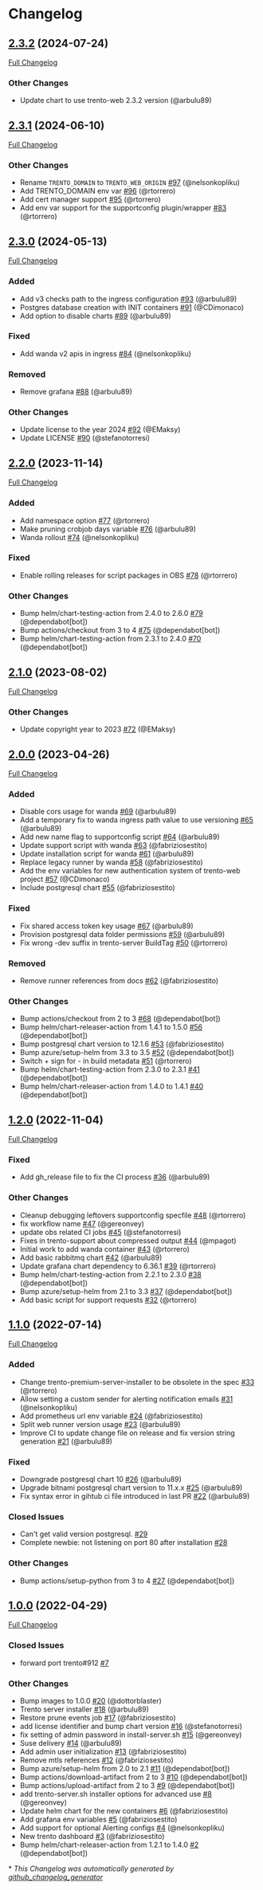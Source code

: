 # Changelog

## [2.3.2](https://github.com/trento-project/helm-charts/tree/2.3.2) (2024-07-24)

[Full Changelog](https://github.com/trento-project/helm-charts/compare/2.3.1...2.3.2)

### Other Changes

- Update chart to use trento-web 2.3.2 version (@arbulu89)

## [2.3.1](https://github.com/trento-project/helm-charts/tree/2.3.1) (2024-06-10)

[Full Changelog](https://github.com/trento-project/helm-charts/compare/2.3.0...2.3.1)

### Other Changes

- Rename `TRENTO_DOMAIN` to `TRENTO_WEB_ORIGIN` [\#97](https://github.com/trento-project/helm-charts/pull/97) (@nelsonkopliku)
- Add TRENTO\_DOMAIN env var [\#96](https://github.com/trento-project/helm-charts/pull/96) (@rtorrero)
- Add cert manager support [\#95](https://github.com/trento-project/helm-charts/pull/95) (@rtorrero)
- Add env var support for the supportconfig plugin/wrapper [\#83](https://github.com/trento-project/helm-charts/pull/83) (@rtorrero)

## [2.3.0](https://github.com/trento-project/helm-charts/tree/2.3.0) (2024-05-13)

[Full Changelog](https://github.com/trento-project/helm-charts/compare/2.2.0...2.3.0)

### Added

- Add v3 checks path to the ingress configuration [\#93](https://github.com/trento-project/helm-charts/pull/93) (@arbulu89)
- Postgres database creation with INIT containers [\#91](https://github.com/trento-project/helm-charts/pull/91) (@CDimonaco)
- Add option to disable charts [\#89](https://github.com/trento-project/helm-charts/pull/89) (@arbulu89)

### Fixed

- Add wanda v2 apis in ingress [\#84](https://github.com/trento-project/helm-charts/pull/84) (@nelsonkopliku)

### Removed

- Remove grafana [\#88](https://github.com/trento-project/helm-charts/pull/88) (@arbulu89)

### Other Changes

- Update license to the year 2024 [\#92](https://github.com/trento-project/helm-charts/pull/92) (@EMaksy)
- Update LICENSE [\#90](https://github.com/trento-project/helm-charts/pull/90) (@stefanotorresi)

## [2.2.0](https://github.com/trento-project/helm-charts/tree/2.2.0) (2023-11-14)

[Full Changelog](https://github.com/trento-project/helm-charts/compare/2.1.0...2.2.0)

### Added

- Add namespace option [\#77](https://github.com/trento-project/helm-charts/pull/77) (@rtorrero)
- Make pruning crobjob days variable [\#76](https://github.com/trento-project/helm-charts/pull/76) (@arbulu89)
- Wanda rollout [\#74](https://github.com/trento-project/helm-charts/pull/74) (@nelsonkopliku)

### Fixed

- Enable rolling releases for script packages in OBS [\#78](https://github.com/trento-project/helm-charts/pull/78) (@rtorrero)

### Other Changes

- Bump helm/chart-testing-action from 2.4.0 to 2.6.0 [\#79](https://github.com/trento-project/helm-charts/pull/79) (@dependabot[bot])
- Bump actions/checkout from 3 to 4 [\#75](https://github.com/trento-project/helm-charts/pull/75) (@dependabot[bot])
- Bump helm/chart-testing-action from 2.3.1 to 2.4.0 [\#70](https://github.com/trento-project/helm-charts/pull/70) (@dependabot[bot])

## [2.1.0](https://github.com/trento-project/helm-charts/tree/2.1.0) (2023-08-02)

[Full Changelog](https://github.com/trento-project/helm-charts/compare/2.0.0...2.1.0)

### Other Changes

- Update copyright year to 2023 [\#72](https://github.com/trento-project/helm-charts/pull/72) (@EMaksy)

## [2.0.0](https://github.com/trento-project/helm-charts/tree/2.0.0) (2023-04-26)

[Full Changelog](https://github.com/trento-project/helm-charts/compare/1.2.0...2.0.0)

### Added

- Disable cors usage for wanda [\#69](https://github.com/trento-project/helm-charts/pull/69) (@arbulu89)
- Add a temporary fix to wanda ingress path value to use versioning [\#65](https://github.com/trento-project/helm-charts/pull/65) (@arbulu89)
- Add new name flag to supportconfig script [\#64](https://github.com/trento-project/helm-charts/pull/64) (@arbulu89)
- Update support script with wanda [\#63](https://github.com/trento-project/helm-charts/pull/63) (@fabriziosestito)
- Update installation script for wanda [\#61](https://github.com/trento-project/helm-charts/pull/61) (@arbulu89)
- Replace legacy runner by wanda [\#58](https://github.com/trento-project/helm-charts/pull/58) (@fabriziosestito)
- Add the env variables for new authentication system of trento-web project [\#57](https://github.com/trento-project/helm-charts/pull/57) (@CDimonaco)
- Include postgresql chart [\#55](https://github.com/trento-project/helm-charts/pull/55) (@fabriziosestito)

### Fixed

- Fix shared access token key usage [\#67](https://github.com/trento-project/helm-charts/pull/67) (@arbulu89)
- Provision postgresql data folder permissions [\#59](https://github.com/trento-project/helm-charts/pull/59) (@arbulu89)
- Fix wrong -dev suffix in trento-server BuildTag [\#50](https://github.com/trento-project/helm-charts/pull/50) (@rtorrero)

### Removed

- Remove runner references from docs [\#62](https://github.com/trento-project/helm-charts/pull/62) (@fabriziosestito)

### Other Changes

- Bump actions/checkout from 2 to 3 [\#68](https://github.com/trento-project/helm-charts/pull/68) (@dependabot[bot])
- Bump helm/chart-releaser-action from 1.4.1 to 1.5.0 [\#56](https://github.com/trento-project/helm-charts/pull/56) (@dependabot[bot])
- Bump postgresql chart version to 12.1.6 [\#53](https://github.com/trento-project/helm-charts/pull/53) (@fabriziosestito)
- Bump azure/setup-helm from 3.3 to 3.5 [\#52](https://github.com/trento-project/helm-charts/pull/52) (@dependabot[bot])
- Switch + sign for - in build metadata [\#51](https://github.com/trento-project/helm-charts/pull/51) (@rtorrero)
- Bump helm/chart-testing-action from 2.3.0 to 2.3.1 [\#41](https://github.com/trento-project/helm-charts/pull/41) (@dependabot[bot])
- Bump helm/chart-releaser-action from 1.4.0 to 1.4.1 [\#40](https://github.com/trento-project/helm-charts/pull/40) (@dependabot[bot])

## [1.2.0](https://github.com/trento-project/helm-charts/tree/1.2.0) (2022-11-04)

[Full Changelog](https://github.com/trento-project/helm-charts/compare/1.1.0...1.2.0)

### Fixed

- Add gh\_release file to fix the CI process [\#36](https://github.com/trento-project/helm-charts/pull/36) (@arbulu89)

### Other Changes

- Cleanup debugging leftovers supportconfig specfile [\#48](https://github.com/trento-project/helm-charts/pull/48) (@rtorrero)
- fix workflow name [\#47](https://github.com/trento-project/helm-charts/pull/47) (@gereonvey)
- update obs related CI jobs [\#45](https://github.com/trento-project/helm-charts/pull/45) (@stefanotorresi)
- Fixes in trento-support about compressed output [\#44](https://github.com/trento-project/helm-charts/pull/44) (@mpagot)
- Initial work to add  wanda container [\#43](https://github.com/trento-project/helm-charts/pull/43) (@rtorrero)
- Add basic rabbitmq chart [\#42](https://github.com/trento-project/helm-charts/pull/42) (@arbulu89)
- Update grafana chart dependency to 6.36.1 [\#39](https://github.com/trento-project/helm-charts/pull/39) (@rtorrero)
- Bump helm/chart-testing-action from 2.2.1 to 2.3.0 [\#38](https://github.com/trento-project/helm-charts/pull/38) (@dependabot[bot])
- Bump azure/setup-helm from 2.1 to 3.3 [\#37](https://github.com/trento-project/helm-charts/pull/37) (@dependabot[bot])
- Add basic script for support requests [\#32](https://github.com/trento-project/helm-charts/pull/32) (@rtorrero)

## [1.1.0](https://github.com/trento-project/helm-charts/tree/1.1.0) (2022-07-14)

[Full Changelog](https://github.com/trento-project/helm-charts/compare/1.0.0...1.1.0)

### Added

- Change trento-premium-server-installer to be obsolete in the spec [\#33](https://github.com/trento-project/helm-charts/pull/33) (@rtorrero)
- Allow setting a custom sender for alerting notification emails [\#31](https://github.com/trento-project/helm-charts/pull/31) (@nelsonkopliku)
- Add prometheus url env variable [\#24](https://github.com/trento-project/helm-charts/pull/24) (@fabriziosestito)
- Split web runner version usage [\#23](https://github.com/trento-project/helm-charts/pull/23) (@arbulu89)
- Improve CI to update change file on release and fix version string generation [\#21](https://github.com/trento-project/helm-charts/pull/21) (@arbulu89)

### Fixed

- Downgrade postgresql chart 10 [\#26](https://github.com/trento-project/helm-charts/pull/26) (@arbulu89)
- Upgrade bitnami postgresql chart version to 11.x.x [\#25](https://github.com/trento-project/helm-charts/pull/25) (@arbulu89)
- Fix syntax error in gihtub ci file introduced in last PR [\#22](https://github.com/trento-project/helm-charts/pull/22) (@arbulu89)

### Closed Issues

- Can't get valid version postgresql. [\#29](https://github.com/trento-project/helm-charts/issues/29)
- Complete newbie: not listening on port 80 after installation [\#28](https://github.com/trento-project/helm-charts/issues/28)

### Other Changes

- Bump actions/setup-python from 3 to 4 [\#27](https://github.com/trento-project/helm-charts/pull/27) (@dependabot[bot])

## [1.0.0](https://github.com/trento-project/helm-charts/tree/1.0.0) (2022-04-29)

[Full Changelog](https://github.com/trento-project/helm-charts/compare/trento-server-0.4.4-dev...1.0.0)

### Closed Issues

- forward port trento\#912 [\#7](https://github.com/trento-project/helm-charts/issues/7)

### Other Changes

- Bump images to 1.0.0 [\#20](https://github.com/trento-project/helm-charts/pull/20) (@dottorblaster)
- Trento server installer [\#18](https://github.com/trento-project/helm-charts/pull/18) (@arbulu89)
- Restore prune events job [\#17](https://github.com/trento-project/helm-charts/pull/17) (@fabriziosestito)
- add license identifier and bump chart version [\#16](https://github.com/trento-project/helm-charts/pull/16) (@stefanotorresi)
- fix setting of admin password in install-server.sh [\#15](https://github.com/trento-project/helm-charts/pull/15) (@gereonvey)
- Suse delivery [\#14](https://github.com/trento-project/helm-charts/pull/14) (@arbulu89)
- Add admin user initialization [\#13](https://github.com/trento-project/helm-charts/pull/13) (@fabriziosestito)
- Remove mtls references [\#12](https://github.com/trento-project/helm-charts/pull/12) (@fabriziosestito)
- Bump azure/setup-helm from 2.0 to 2.1 [\#11](https://github.com/trento-project/helm-charts/pull/11) (@dependabot[bot])
- Bump actions/download-artifact from 2 to 3 [\#10](https://github.com/trento-project/helm-charts/pull/10) (@dependabot[bot])
- Bump actions/upload-artifact from 2 to 3 [\#9](https://github.com/trento-project/helm-charts/pull/9) (@dependabot[bot])
- add trento-server.sh installer options for advanced use [\#8](https://github.com/trento-project/helm-charts/pull/8) (@gereonvey)
- Update helm chart for the new containers [\#6](https://github.com/trento-project/helm-charts/pull/6) (@fabriziosestito)
- Add grafana env variables [\#5](https://github.com/trento-project/helm-charts/pull/5) (@fabriziosestito)
- Add support for optional Alerting configs [\#4](https://github.com/trento-project/helm-charts/pull/4) (@nelsonkopliku)
- New trento dashboard [\#3](https://github.com/trento-project/helm-charts/pull/3) (@fabriziosestito)
- Bump helm/chart-releaser-action from 1.2.1 to 1.4.0 [\#2](https://github.com/trento-project/helm-charts/pull/2) (@dependabot[bot])


\* *This Changelog was automatically generated by [github_changelog_generator](https://github.com/github-changelog-generator/github-changelog-generator)*
